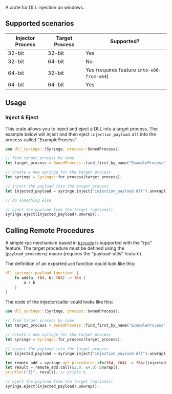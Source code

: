 A crate for DLL injection on windows.

## Supported scenarios
| Injector Process | Target Process | Supported?                                 |
| ---------------- | -------------- | ------------------------------------------ |
| 32-bit           | 32-bit         | Yes                                        |
| 32-bit           | 64-bit         | No                                         |
| 64-bit           | 32-bit         | Yes (requires feature `into-x86-from-x64`) |
| 64-bit           | 64-bit         | Yes                                        |

## Usage
### Inject & Eject
This crate allows you to inject and eject a DLL into a target process.
The example below will inject and then eject `injection_payload.dll` into the process called "ExampleProcess".

```rust no_run
use dll_syringe::{Syringe, process::OwnedProcess};

// find target process by name
let target_process = OwnedProcess::find_first_by_name("ExampleProcess").unwrap();

// create a new syringe for the target process
let syringe = Syringe::for_process(target_process);

// inject the payload into the target process
let injected_payload = syringe.inject("injection_payload.dll").unwrap();

// do something else

// eject the payload from the target (optional)
syringe.eject(injected_payload).unwrap();
```

## Calling Remote Procedures
A simple rpc mechanism based in [`bincode`](https://crates.io/crates/bincode) is supported with the "rpc" feature.
The target procedure must be defined using the [`payload_procedure`] macro (requires the "payload-utils" feature).

The definition of an exported `add` function could look like this:
```rust
dll_syringe::payload_function! {
    fn add(a: f64, b: f64) -> f64 {
        a + b
    }
}
```

The code of the injector/caller could looks like this:
```rust no_run
use dll_syringe::{Syringe, process::OwnedProcess};

// find target process by name
let target_process = OwnedProcess::find_first_by_name("ExampleProcess").unwrap();

// create a new syringe for the target process
let syringe = Syringe::for_process(target_process);

// inject the payload into the target process
let injected_payload = syringe.inject("injection_payload.dll").unwrap();

let remote_add = syringe.get_procedure::<fn(f64, f64) -> f64>(injected_payload, "add").unwrap().unwrap();
let result = remote_add.call(&2.0, &4.0).unwrap();
println!("{}", result); // prints 6

// eject the payload from the target (optional)
syringe.eject(injected_payload).unwrap();
```
